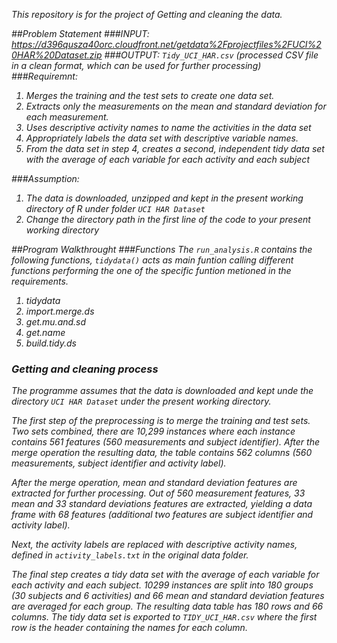 <i>This repository is for the project of Getting and cleaning the data.<i>

##Problem Statement
###INPUT:
  https://d396qusza40orc.cloudfront.net/getdata%2Fprojectfiles%2FUCI%20HAR%20Dataset.zip 
###OUTPUT:
  `Tidy_UCI_HAR.csv` (processed CSV file in a clean format, which can be used for further processing)
###Requiremnt:
  1. Merges the training and the test sets to create one data set.
  2. Extracts only the measurements on the mean and standard deviation for each measurement. 
  3. Uses descriptive activity names to name the activities in the data set
  4. Appropriately labels the data set with descriptive variable names. 
  5. From the data set in step 4, creates a second, independent tidy data set with the average of each variable for each activity and each subject

###Assumption:
  1. The data is downloaded, unzipped and kept in the present working directory of R under folder `UCI HAR Dataset`
  2. Change the directory path in the  first line of the code to your present working directory

##Program Walkthrought 
###Functions
The `run_analysis.R` contains the following functions, `tidydata()` acts as main funtion calling different functions performing the one of the specific funtion metioned in the requirements.
  1. tidydata
  2. import.merge.ds
  3. get.mu.and.sd
  4. get.name
  5. build.tidy.ds

### Getting and cleaning process
The programme assumes that the data is downloaded and kept unde the directory `UCI HAR Dataset` under the present working directory.

The first step of the preprocessing is to merge the training and test sets. Two sets combined, there are 10,299 instances where each instance contains 561 features (560 measurements and subject identifier). After the merge operation the resulting data, the table contains 562 columns (560 measurements, subject identifier and activity label).

After the merge operation, mean and standard deviation features are extracted for further processing. Out of 560 measurement features, 33 mean and 33 standard deviations features are extracted, yielding a data frame with 68 features (additional two features are subject identifier and activity label).

Next, the activity labels are replaced with descriptive activity names, defined in `activity_labels.txt` in the original data folder.

The final step creates a tidy data set with the average of each variable for each activity and each subject. 10299 instances are split into 180 groups (30 subjects and 6 activities) and 66 mean and standard deviation features are averaged for each group. The resulting data table has 180 rows and 66 columns. The tidy data set is exported to `TIDY_UCI_HAR.csv` where the first row is the header containing the names for each column.


